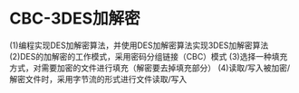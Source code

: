 # CBC-3DES加解密
(1)编程实现DES加解密算法，并使用DES加解密算法实现3DES加解密算法
(2)DES的加解密的工作模式，采用密码分组链接（CBC）模式
(3)选择一种填充方式，对需要加密的文件进行填充（解密要去掉填充部分）
(4)读取/写入被加密/解密文件时，采用字节流的形式进行文件读取/写入

